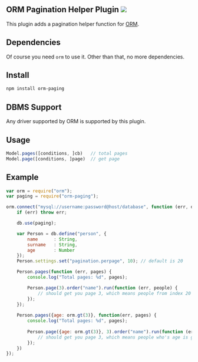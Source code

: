 ## ORM Pagination Helper Plugin [![](https://badge.fury.io/js/orm-paging.png)](https://npmjs.org/package/orm-paging)

This plugin adds a pagination helper function for [ORM](http://dresende.github.io/node-orm2).

## Dependencies

Of course you need `orm` to use it. Other than that, no more dependencies.

## Install

```sh
npm install orm-paging
```

## DBMS Support

Any driver supported by ORM is supported by this plugin.

## Usage

```js
Model.pages([conditions, ]cb)   // total pages
Model.page([conditions, ]page)  // get page
```

## Example

```js
var orm = require("orm");
var paging = require("orm-paging");

orm.connect("mysql://username:password@host/database", function (err, db) {
	if (err) throw err;

	db.use(paging);

	var Person = db.define("person", {
		name      : String,
		surname   : String,
		age       : Number
	});
	Person.settings.set("pagination.perpage", 10); // default is 20

	Person.pages(function (err, pages) {
		console.log("Total pages: %d", pages);

		Person.page(3).order("name").run(function (err, people) {
			// should get you page 3, which means people from index 20 to 29 (ordered by name)
		});
	});
	
	Person.pages({age: orm.gt(3)}, function(err, pages) {
	    console.log("Total pages: %d", pages);
      
        Person.page({age: orm.gt(3)}, 3).order("name").run(function (err, people) {
            // should get you page 3, which means people who's age is greater than 3 from index 20 to 29 (ordered by name)
        });
	})
});
```

